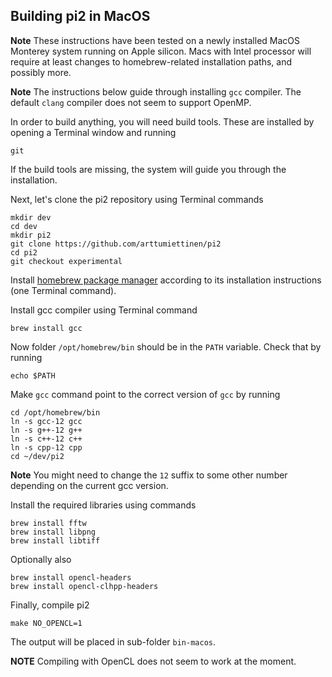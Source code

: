 Building pi2 in MacOS
---------------------

**Note**
These instructions have been tested on a newly installed MacOS Monterey system running on Apple silicon.
Macs with Intel processor will require at least changes to homebrew-related installation paths, and possibly more.

**Note**
The instructions below guide through installing `gcc` compiler. The default `clang` compiler does not seem to support OpenMP.


In order to build anything, you will need build tools. These are installed by opening a Terminal window and running
```
git
```
If the build tools are missing, the system will guide you through the installation.

Next, let's clone the pi2 repository using Terminal commands
```
mkdir dev
cd dev
mkdir pi2
git clone https://github.com/arttumiettinen/pi2
cd pi2
git checkout experimental
```

Install [homebrew package manager](https://brew.sh) according to its installation instructions (one Terminal command).

Install gcc compiler using Terminal command
```
brew install gcc
```

Now folder `/opt/homebrew/bin` should be in the `PATH` variable. Check that by running
```
echo $PATH
```

Make `gcc` command point to the correct version of `gcc` by running
```
cd /opt/homebrew/bin
ln -s gcc-12 gcc
ln -s g++-12 g++
ln -s c++-12 c++
ln -s cpp-12 cpp
cd ~/dev/pi2
```

**Note**
You might need to change the `12` suffix to some other number depending on the current gcc version.

Install the required libraries using commands
```
brew install fftw
brew install libpng
brew install libtiff
```

Optionally also
```
brew install opencl-headers
brew install opencl-clhpp-headers
```

Finally, compile pi2
```
make NO_OPENCL=1
```

The output will be placed in sub-folder `bin-macos`.

**NOTE**
Compiling with OpenCL does not seem to work at the moment.
